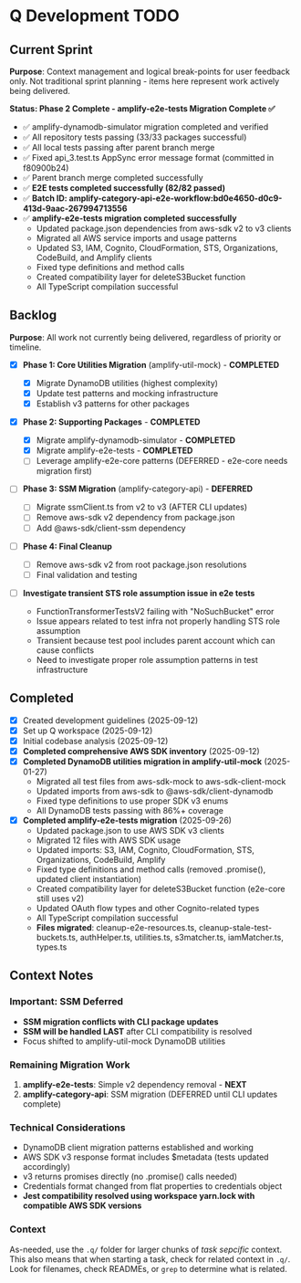 # Q Development TODO

## Current Sprint

**Purpose**: Context management and logical break-points for user feedback only.
Not traditional sprint planning - items here represent work actively being delivered.

**Status: Phase 2 Complete - amplify-e2e-tests Migration Complete ✅**

- ✅ amplify-dynamodb-simulator migration completed and verified
- ✅ All repository tests passing (33/33 packages successful)
- ✅ All local tests passing after parent branch merge
- ✅ Fixed api_3.test.ts AppSync error message format (committed in f80900b24)
- ✅ Parent branch merge completed successfully
- ✅ **E2E tests completed successfully (82/82 passed)**
- ✅ **Batch ID: amplify-category-api-e2e-workflow:bd0e4650-d0c9-413d-9aac-267994713556**
- ✅ **amplify-e2e-tests migration completed successfully**
  - Updated package.json dependencies from aws-sdk v2 to v3 clients
  - Migrated all AWS service imports and usage patterns
  - Updated S3, IAM, Cognito, CloudFormation, STS, Organizations, CodeBuild, and Amplify clients
  - Fixed type definitions and method calls
  - Created compatibility layer for deleteS3Bucket function
  - All TypeScript compilation successful

## Backlog

**Purpose**: All work not currently being delivered, regardless of priority or timeline.

- [x] **Phase 1: Core Utilities Migration** (amplify-util-mock) - **COMPLETED**

  - [x] Migrate DynamoDB utilities (highest complexity)
  - [x] Update test patterns and mocking infrastructure
  - [x] Establish v3 patterns for other packages

- [x] **Phase 2: Supporting Packages** - **COMPLETED**

  - [x] Migrate amplify-dynamodb-simulator - **COMPLETED**
  - [x] Migrate amplify-e2e-tests - **COMPLETED**
  - [ ] Leverage amplify-e2e-core patterns (DEFERRED - e2e-core needs migration first)

- [ ] **Phase 3: SSM Migration** (amplify-category-api) - **DEFERRED**

  - [ ] Migrate ssmClient.ts from v2 to v3 (AFTER CLI updates)
  - [ ] Remove aws-sdk v2 dependency from package.json
  - [ ] Add @aws-sdk/client-ssm dependency

- [ ] **Phase 4: Final Cleanup**

  - [ ] Remove aws-sdk v2 from root package.json resolutions
  - [ ] Final validation and testing

- [ ] **Investigate transient STS role assumption issue in e2e tests**
  - FunctionTransformerTestsV2 failing with "NoSuchBucket" error
  - Issue appears related to test infra not properly handling STS role assumption
  - Transient because test pool includes parent account which can cause conflicts
  - Need to investigate proper role assumption patterns in test infrastructure

## Completed

- [x] Created development guidelines (2025-09-12)
- [x] Set up Q workspace (2025-09-12)
- [x] Initial codebase analysis (2025-09-12)
- [x] **Completed comprehensive AWS SDK inventory** (2025-09-12)
- [x] **Completed DynamoDB utilities migration in amplify-util-mock** (2025-01-27)
  - Migrated all test files from aws-sdk-mock to aws-sdk-client-mock
  - Updated imports from aws-sdk to @aws-sdk/client-dynamodb
  - Fixed type definitions to use proper SDK v3 enums
  - All DynamoDB tests passing with 86%+ coverage
- [x] **Completed amplify-e2e-tests migration** (2025-09-26)
  - Updated package.json to use AWS SDK v3 clients
  - Migrated 12 files with AWS SDK usage
  - Updated imports: S3, IAM, Cognito, CloudFormation, STS, Organizations, CodeBuild, Amplify
  - Fixed type definitions and method calls (removed .promise(), updated client instantiation)
  - Created compatibility layer for deleteS3Bucket function (e2e-core still uses v2)
  - Updated OAuth flow types and other Cognito-related types
  - All TypeScript compilation successful
  - **Files migrated**: cleanup-e2e-resources.ts, cleanup-stale-test-buckets.ts, authHelper.ts, utilities.ts, s3matcher.ts, iamMatcher.ts, types.ts

## Context Notes

### Important: SSM Deferred

- **SSM migration conflicts with CLI package updates**
- **SSM will be handled LAST** after CLI compatibility is resolved
- Focus shifted to amplify-util-mock DynamoDB utilities

### Remaining Migration Work

1. **amplify-e2e-tests**: Simple v2 dependency removal - **NEXT**
2. **amplify-category-api**: SSM migration (DEFERRED until CLI updates complete)

### Technical Considerations

- DynamoDB client migration patterns established and working
- AWS SDK v3 response format includes $metadata (tests updated accordingly)
- v3 returns promises directly (no .promise() calls needed)
- Credentials format changed from flat properties to credentials object
- **Jest compatibility resolved using workspace yarn.lock with compatible AWS SDK versions**

### Context

As-needed, use the `.q/` folder for larger chunks of _task sepcific_ context. This also means that when starting a task, check for related context in `.q/`. Look for filenames, check READMEs, or `grep` to determine what is related.
